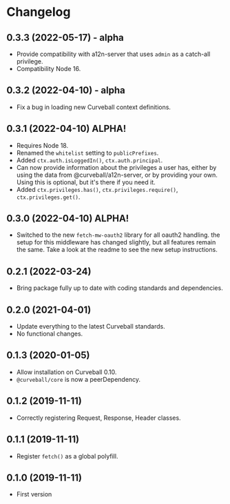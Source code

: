 Changelog
=========

0.3.3 (2022-05-17) - alpha
--------------------------

* Provide compatibility with a12n-server that uses `admin` as a catch-all
  privilege.
* Compatibility Node 16.


0.3.2 (2022-04-10) - alpha
--------------------------

* Fix a bug in loading new Curveball context definitions.


0.3.1 (2022-04-10) ALPHA!
-------------------------

* Requires Node 18.
* Renamed the `whitelist` setting to `publicPrefixes`.
* Added `ctx.auth.isLoggedIn()`, `ctx.auth.principal`.
* Can now provide information about the privileges a user has, either by
  using the data from @curveball/a12n-server, or by providing your own.
  Using this is optional, but it's there if you need it.
* Added `ctx.privileges.has()`, `ctx.privileges.require()`,
  `ctx.privileges.get()`.



0.3.0 (2022-04-10) ALPHA!
-------------------------

* Switched to the new `fetch-mw-oauth2` library for all oauth2 handling.
  the setup for this middleware has changed slightly, but all features
  remain the same. Take a look at the readme to see the new setup
  instructions.


0.2.1 (2022-03-24)
------------------

* Bring package fully up to date with coding standards and dependencies.


0.2.0 (2021-04-01)
------------------

* Update everything to the latest Curveball standards.
* No functional changes.


0.1.3 (2020-01-05)
------------------

*  Allow installation on Curveball 0.10.
* `@curveball/core` is now a peerDependency.

0.1.2 (2019-11-11)
------------------

* Correctly registering Request, Response, Header classes.


0.1.1 (2019-11-11)
------------------

* Register `fetch()` as a global polyfill.


0.1.0 (2019-11-11)
------------------

* First version
